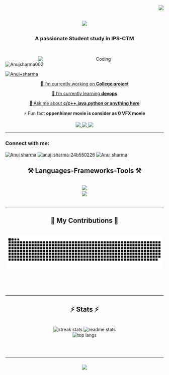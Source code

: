 <img align="right" src="https://visitor-badge.laobi.icu/badge?page_id=Anujsharma002.Anujsharma002" />

<h1 align="center">
    <img src="https://readme-typing-svg.herokuapp.com/?font=Righteous&size=35&center=true&vCenter=true&width=500&height=70&duration=4000&lines=Hi+There!+👋;+I'm+Anuj+sharma!;" />
</h1>

<h3 align="center">A passionate Student study in IPS-CTM </h3>

<br/>
<div align="center">
<img align="right" alt="Coding" width="400" src="https://cdn.dribbble.com/users/1162077/screenshots/3848914/programmer.gif">


<p align="left"> <img src="https://komarev.com/ghpvc/?username=Anujsharma002&label=Profile%20views&color=0e75b6&style=flat" alt="Anujsharma002" /> </p>

<p align="left"> <a href="https://twitter.com/AnujSharma0002" target="blank"><img src="https://img.shields.io/twitter/follow/Anuj+sharma?logo=twitter&style=for-the-badge" alt="Anuj+sharma"  </p>
 
 🔭 I’m currently working on  **College project**
 
 🌱 I’m currently learning **devops**

 💬 Ask me about **c/c++,java,python or anything [here](https://github.com/Anujsharma002/Anujsharma002/issues)**

 ⚡ Fun fact **oppenhimer movie is consider as 0 VFX movie**
 
 </div>
 
<div align="center"> 
  <a href="mailto:anuj.sharma.cs02@gmail.com">
    <img src="https://img.shields.io/badge/Gmail-333333?style=for-the-badge&logo=gmail&logoColor=red" />
  </a>
  <a href="https://www.linkedin.com/in/anuj-sharma-24b550226" target="_blank">
    <img src="https://img.shields.io/badge/LinkedIn-0077B5?style=for-the-badge&logo=linkedin&logoColor=white" target="_blank" />
  </a>
  <a href="" target="_blank">
     <img src="https://img.shields.io/badge/Portfolio-FF5722?style=for-the-badge&logo=todoist&logoColor=white" target="_blank" /> <!-- sqlite, safari, google-chrome are other good icon options -->
  </a>
</div>

 <hr/>
 <h3 align="left">Connect with me:</h3>
<p align="left">
<a href="https://twitter.com/AnujSharma0002" target="blank"><img align="center" src="https://raw.githubusercontent.com/rahuldkjain/github-profile-readme-generator/master/src/images/icons/Social/twitter.svg" alt="Anuj sharma" height="30" width="40" /></a>
<a href="https://www.linkedin.com/in/anuj-sharma-24b550226" target="blank"><img align="center" src="https://raw.githubusercontent.com/rahuldkjain/github-profile-readme-generator/master/src/images/icons/Social/linked-in-alt.svg" alt="anuj-sharma-24b550226" height="30" width="40" /></a>
<a href="https://hashnode.com/@Anuj002" target="blank"><img align="center" src="https://raw.githubusercontent.com/rahuldkjain/github-profile-readme-generator/master/src/images/icons/Social/hashnode.svg" alt="Anuj sharma" height="30" width="40" /></a>
</p>
 
<h2 align="center">⚒️ Languages-Frameworks-Tools ⚒️</h2>
<br/>
<div align="center">
    <img src="https://skillicons.dev/icons?i=github,python,c,cpp,java" /><br>
    <img src="https://skillicons.dev/icons?i=linux,vscode,git,vim,emacs" />
</div>

<br/>
<hr/>

<div align="center">
  <h2>🐍 My Contributions 🐍</h2>
  <br>
  <img alt="snake eating my contributions" src="https://raw.githubusercontent.com/salesp07/salesp07/output/github-contribution-grid-snake.svg" />
  
  <br/><br/><br/>
</div>

<hr/>

<h2 align="center">⚡ Stats ⚡</h2>
<br>
<div align=center>
  <img width=390 src="https://streak-stats.demolab.com/?user=Anujsharma002&count_private=true&theme=react&border_radius=10" alt="streak stats"/>
  <img width=390 src="https://github-readme-stats.vercel.app/api?username=Anujsharma002&count_private=true&show_icons=true&theme=react&rank_icon=github&border_radius=10" alt="readme stats" />
  <br/>
  <img width=325 align="center" src="https://github-readme-stats.vercel.app/api/top-langs/?username=Anujsharma002&hide=HTML&langs_count=8&layout=compact&theme=react&border_radius=10&size_weight=0.5&count_weight=0.5&exclude_repo=github-readme-stats" alt="top langs" />
</div>

<br/><br/>
<hr/>

<h3 align="center">
    <img src="https://readme-typing-svg.herokuapp.com/?font=Righteous&size=25&center=true&vCenter=true&width=500&height=70&duration=4000&lines=Thanks+for+visiting!+✌️;+Shoot+me+a+message+on+Linkedin!;I'm+always+down+to+collab+:)">
</h3>

<br/>
